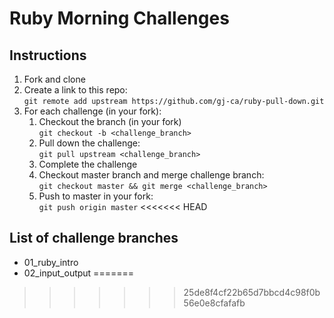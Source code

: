 # Ruby Morning Challenges

## Instructions
1. Fork and clone
2. Create a link to this repo: <br/>
   `git remote add upstream https://github.com/gj-ca/ruby-pull-down.git`
3. For each challenge (in your fork):
    1. Checkout the branch (in your fork)<br/>
     `git checkout -b <challenge_branch>`
    3. Pull down the challenge: <br/>
     `git pull upstream <challenge_branch>`
    4. Complete the challenge
    5. Checkout master branch and merge challenge branch:<br/>
    `git checkout master && git merge <challenge_branch>`
    1. Push to master in your fork:<br/>
     `git push origin master`
<<<<<<< HEAD

## List of challenge branches
* 01_ruby_intro
* 02_input_output
=======
>>>>>>> 25de8f4cf22b65d7bbcd4c98f0b56e0e8cfafafb
